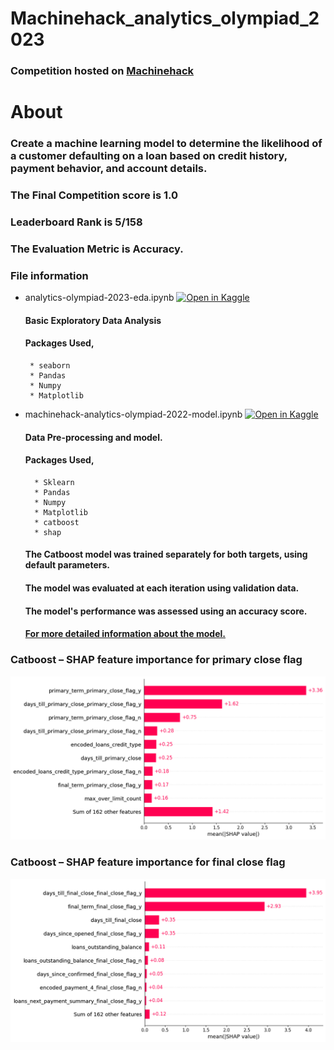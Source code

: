 # Machinehack_analytics_olympiad_2023

### Competition hosted on <a href="https://machinehack.com/hackathons/analytics_olympiad_2023/overview">Machinehack</a>

# About

### Create a machine learning model to determine the likelihood of a customer defaulting on a loan based on credit history, payment behavior, and account details.

### The Final Competition score is 1.0

### Leaderboard Rank is 5/158

### The Evaluation Metric is Accuracy.

### File information
 
 * analytics-olympiad-2023-eda.ipynb [![Open in Kaggle](https://img.shields.io/static/v1?label=&message=Open%20in%20Kaggle&labelColor=grey&color=blue&logo=kaggle)](https://www.kaggle.com/code/hari141v/analytics-olympiad-2023-eda)
    #### Basic Exploratory Data Analysis
    #### Packages Used,
        * seaborn
        * Pandas
        * Numpy
        * Matplotlib
* machinehack-analytics-olympiad-2022-model.ipynb [![Open in Kaggle](https://img.shields.io/static/v1?label=&message=Open%20in%20Kaggle&labelColor=grey&color=blue&logo=kaggle)](https://www.kaggle.com/code/hari141v/analytics-olympiad-2023-model)
    #### Data Pre-processing and model. 
    #### Packages Used,
        * Sklearn
        * Pandas
        * Numpy
        * Matplotlib
        * catboost
        * shap
     #### The Catboost model was trained separately for both targets, using default parameters.
     #### The model was evaluated at each iteration using validation data.
     #### The model's performance was assessed using an accuracy score. 
     #### [For more detailed information about the model.](https://github.com/hariprasath-v/Machinehack_analytics_olympiad_2023/blob/main/Analytics%20Olympiad%202023.pdf)
     

### Catboost – SHAP feature importance for primary close flag
![Alt text](https://github.com/hariprasath-v/Machinehack_analytics_olympiad_2023/blob/main/EDA_and_Model_Interpretation_Visualization/SHAP_Global_feature_importance_Primary_close_flag.png)

### Catboost – SHAP feature importance for final close flag
![Alt text](https://github.com/hariprasath-v/Machinehack_analytics_olympiad_2023/blob/main/EDA_and_Model_Interpretation_Visualization/SHAP_Global_feature_importance_Final_close_flag.png)
